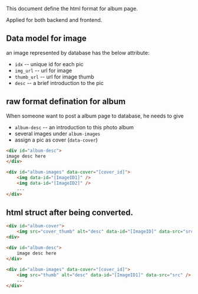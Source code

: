 This document define the html format for album page.

Applied for both backend and frontend.

## Data model for image
an image represented by database has the below attribute:

* `idx` -- unique id for each pic
* `img_url` -- url for image
* `thumb_url` -- url for image thumb
* `desc` -- a brief introduction to the pic

## raw format defination for album
When someone want to post a album page to database, he needs to give

* `album-desc` -- an introduction to this photo album
* several images under `album-images`
* assign a pic as cover (`data-cover`)

```html
<div id="album-desc">
image desc here
</div>

<div id="album-images" data-cover="[cover_id]">
	<img data-id="[ImageID1]" />
	<img data-id="[ImageID2]" />
	...
</div>
```

## html struct after being converted.
```html
<div id="album-cover">
	<img src="cover_thumb" alt="desc" data-id="[ImageID]" data-src="srcurl" />
<div>

<div id="album-desc">
	image desc here
</div>

<div id="album-images" data-cover="[cover_id]">
	<img src="thumb" alt="desc" data-id="[ImageID1]" data-src="src" />
	...
</div>
```
